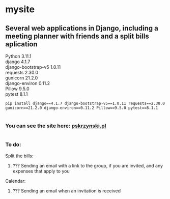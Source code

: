 # mysite
## Several web applications in Django, including a meeting planner with friends and a split bills aplication
 
Python 3.11.1  
django 4.1.7  
django-bootstrap-v5 1.0.11  
requests 2.30.0  
gunicorn 21.2.0  
django-environ 0.11.2  
Pillow 9.5.0  
pytest 8.1.1
```
pip install django==4.1.7 django-bootstrap-v5==1.0.11 requests==2.30.0 gunicorn==21.2.0 django-environ==0.11.2 Pillow==9.5.0 pytest==8.1.1  
```
#
### You can see the site here: <a href="https://www.pskrzynski.pl/" target="_blank">pskrzynski.pl</a>

#
### To do:  
Split the bills:
1. ??? Sending an email with a link to the group, if you are invited, and any expenses that apply to you

Calendar:
1. ??? Sending an email when an invitation is received